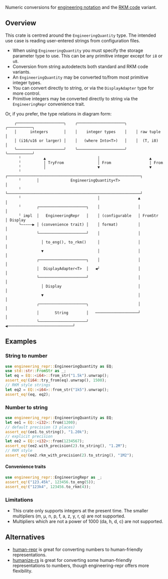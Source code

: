 Numeric conversions for [engineering notation](https://en.wikipedia.org/wiki/Engineering_notation)
and the [RKM code](https://en.wikipedia.org/wiki/RKM_code) variant.

## Overview

This crate is centred around the `EngineeringQuantity` type.
The intended use case is reading user-entered strings from configuration files.

* When using `EngineeringQuantity` you must specify the storage parameter type to use.
  This can be any primitive integer except for `i8` or `u8`.
* Conversion from string autodetects both standard and RKM code variants.
* An `EngineeringQuantity` may be converted to/from most primitive integer types.
* You can convert directly to string, or via the `DisplayAdapter` type for more control.
* Primitive integers may be converted directly to string via the `EngineeringRepr` convenience trait.

Or, if you prefer, the type relations in diagram form:

```text
    ╭─────────────────────╮    ╭─────────────────────╮    ╭───────────╮
    │      integers       │    │    integer types    │    │ raw tuple │
    │ (i16/u16 or larger) │    │   (where Into<T>)   │    │  (T, i8)  │
    ╰─────────────────────╯    ╰─────────────────────╯    ╰───────────╯
      ╵          ▲                       │                      ▲
      ╵          │ TryFrom               │ From                 │ From
      ╵          │                       ▼                      ▼
      ╵       ┌───────────────────────────────────────────────────────────┐
      ╵       │              EngineeringQuantity<T>                       │
      ╵       └───────────────────────────────────────────────────────────┘
      ╵                                  │                 ▲          │
      ╵       ┌─────────────────────┐    │                 │          │
      ╵ impl  │   EngineeringRepr   │    │ (configurable   │ FromStr  │ Display
      └−−−−−▶ │ (convenience trait) │    │ format)         │          │
              └─────────────────────┘    │                 │          │
                │ to_eng(), to_rkm()     │                 │          │
                ▼                        │                 │          │
              ┌─────────────────────┐    │                 │          │
              │  DisplayAdapter<T>  │   ◀┘                 │          │
              └─────────────────────┘                      │          │
                │ Display                                  │          │
                ▼                                          │          │
              ╭─────────────────────╮                      │          │
              │       String        │   ───────────────────┘          │
              ╰─────────────────────╯   ◀─────────────────────────────┘
```

## Examples

### String to number
```rust
use engineering_repr::EngineeringQuantity as EQ;
use std::str::FromStr as _;
let eq = EQ::<i64>::from_str("1.5k").unwrap();
assert_eq!(i64::try_from(eq).unwrap(), 1500);
// RKM style strings
let eq2 = EQ::<i64>::from_str("1k5").unwrap();
assert_eq!(eq, eq2);
```

### Number to string
```rust
use engineering_repr::EngineeringQuantity as EQ;
let ee1 = EQ::<i32>::from(1200);
// default precision (3 places)
assert_eq!(ee1.to_string(), "1.20k");
// explicit precision
let ee2 = EQ::<i32>::from(1234567);
assert_eq!(ee2.with_precision(2).to_string(), "1.2M");
// RKM style
assert_eq!(ee2.rkm_with_precision(2).to_string(), "1M2");
```

#### Convenience traits
```rust
use engineering_repr::EngineeringRepr as _;
assert_eq!("123.45k", 123456.to_eng(5));
assert_eq!("123k4", 123456.to_rkm(4));
```

### Limitations

* This crate only supports integers at the present time. The smaller multipliers (m, μ, n, p, f, a, z, y, r, q) are not supported.
* Multipliers which are not a power of 1000 (da, h, d, c) are not supported.

## Alternatives

* [human-repr](https://crates.io/crates/human-repr) is great for converting numbers to human-friendly representations.
* [humanize-rs](https://crates.io/crates/humanize-rs) is great for converting some human-friendly representations to numbers, though engineering-repr offers more flexibility.

